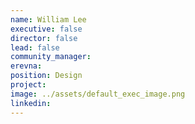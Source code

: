 ```yaml
---
name: William Lee
executive: false
director: false
lead: false
community_manager:   
erevna:
position: Design
project:  
image: ../assets/default_exec_image.png
linkedin: 
---
```

